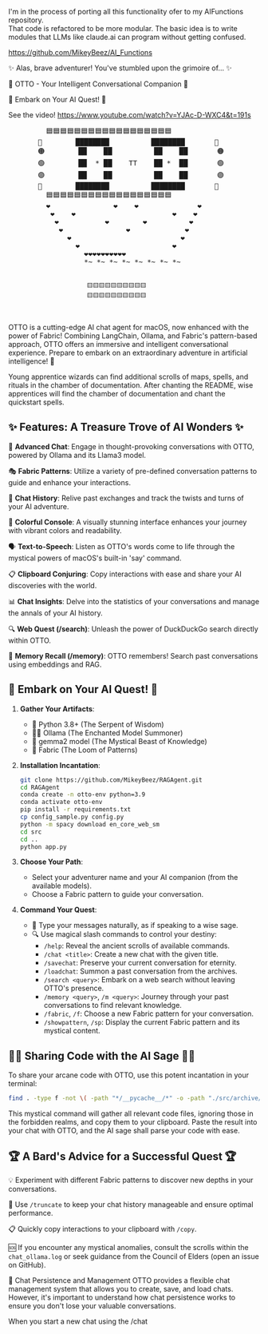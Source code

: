 I'm in the process of porting all this functionality ofer to my AIFunctions repository.  
That code is refactored to be more modular.  The basic idea is to write modules
that LLMs like claude.ai can program without getting confused.

https://github.com/MikeyBeez/AI_Functions

✨ Alas, brave adventurer! You've stumbled upon the grimoire of... ✨

🤖 OTTO - Your Intelligent Conversational Companion 🦜

🚀 Embark on Your AI Quest! 🚀

See the video!  https://www.youtube.com/watch?v=YJAc-D-WXC4&t=191s  

<p align="center">
<pre>
         🟦🟦🟦🟦🟦🟦🟦🟦🟦🟦🟦🟦🟦🟦🟦🟦🟦🟦
       🔵        ████████          ████████       🔵 
       🟠        ██    ██          ██    ██       🟠  
       🟢        ██  * ██    TT    ██ *  ██       🟢  
       🟣        ██    ██          ██    ██       🟣  
       🔴        ████████          ████████       🔴  
         🟦🟦🟦🟦🟦🟦🟦🟦🟦🟦🟦🟦🟦🟦🟦🟦🟦🟦
         ❤️               ❤️    ❤️              ❤️                
          ❤️    ❤️                       ❤️    ❤️  
           ❤️           ❤️        ❤️          ❤️
            ❤️               ❤️             ❤️  
              ❤️                          ❤️    
                ❤️                      ❤️      
                  ❤️❤️❤️❤️❤️❤️❤️❤️❤️❤️      
                  *~ *~ *~ *~ *~ *~ *~ *~


                          🟨🟨🟨🟨🟨🟨🟨🟨🟨🟨
                          🟨🟨🟨🟨🟨🟨🟨🟨🟨🟨
</pre>
</p>

OTTO is a cutting-edge AI chat agent for macOS, now enhanced with the power of Fabric! Combining LangChain, Ollama, and Fabric's pattern-based approach, OTTO offers an immersive and intelligent conversational experience. Prepare to embark on an extraordinary adventure in artificial intelligence! 🚀

Young apprentice wizards can find additional scrolls of maps, spells, and rituals in the chamber of documentation.  After chanting the README, wise apprentices will find the chamber of documentation and chant the quickstart spells.  

## ✨ Features: A Treasure Trove of AI Wonders ✨

🧠 **Advanced Chat**: Engage in thought-provoking conversations with OTTO, powered by Ollama and its Llama3 model.

🎭 **Fabric Patterns**: Utilize a variety of pre-defined conversation patterns to guide and enhance your interactions.

📜 **Chat History**: Relive past exchanges and track the twists and turns of your AI adventure.

🎨 **Colorful Console**: A visually stunning interface enhances your journey with vibrant colors and readability.

🗣️ **Text-to-Speech**: Listen as OTTO's words come to life through the mystical powers of macOS's built-in 'say' command.

📋 **Clipboard Conjuring**: Copy interactions with ease and share your AI discoveries with the world.

📊 **Chat Insights**: Delve into the statistics of your conversations and manage the annals of your AI history.

🔍 **Web Quest (/search)**: Unleash the power of DuckDuckGo search directly within OTTO.

🧠 **Memory Recall (/memory)**: OTTO remembers! Search past conversations using embeddings and RAG.

## 🚀 Embark on Your AI Quest! 🚀

1. **Gather Your Artifacts**:
   - 🐍 Python 3.8+ (The Serpent of Wisdom)
   - 🧙‍♂️ Ollama (The Enchanted Model Summoner)
   - 🦙 gemma2 model (The Mystical Beast of Knowledge)
   - 🧵 Fabric (The Loom of Patterns)

2. **Installation Incantation**:
   ```bash
   git clone https://github.com/MikeyBeez/RAGAgent.git
   cd RAGAgent
   conda create -n otto-env python=3.9
   conda activate otto-env
   pip install -r requirements.txt
   cp config_sample.py config.py
   python -m spacy download en_core_web_sm
   cd src
   cd ..
   python app.py
   ```

3. **Choose Your Path**:
   - Select your adventurer name and your AI companion (from the available models).
   - Choose a Fabric pattern to guide your conversation.

4. **Command Your Quest**:
   - 💬 Type your messages naturally, as if speaking to a wise sage.
   - 🔍 Use magical slash commands to control your destiny:
     - `/help`: Reveal the ancient scrolls of available commands.
     - `/chat <title>`: Create a new chat with the given title.
     - `/savechat`: Preserve your current conversation for eternity.
     - `/loadchat`: Summon a past conversation from the archives.
     - `/search <query>`: Embark on a web search without leaving OTTO's presence.
     - `/memory <query>`, `/m <query>`: Journey through your past conversations to find relevant knowledge.
     - `/fabric`, `/f`: Choose a new Fabric pattern for your conversation.
     - `/showpattern`, `/sp`: Display the current Fabric pattern and its mystical content.

## 🧙‍♂️ Sharing Code with the AI Sage 🧙‍♂️

To share your arcane code with OTTO, use this potent incantation in your terminal:

```bash
find . -type f -not \( -path "*/__pycache__/*" -o -path "./src/archive/*" -o -path "./src/experiments/*" -o -path "./src/tests/*" -o -name "*.db" -o -name "*.pyc" -o -name "*.json" -o -name "config*" -o -path "*/chats/*" -o -path "./memories/*" -o -name "*.log" -o -name "*pytest*" -o -path "*/.git/*" \) -exec sh -c 'if file -b --mime-type "$1" | grep -qE "^text/"; then echo "--- $1 ---"; cat "$1"; fi' _ {} \; | pbcopy
```

This mystical command will gather all relevant code files, ignoring those in the forbidden realms, and copy them to your clipboard. Paste the result into your chat with OTTO, and the AI sage shall parse your code with ease.

## 🏆 A Bard's Advice for a Successful Quest 🏆

💡 Experiment with different Fabric patterns to discover new depths in your conversations.

🔄 Use `/truncate` to keep your chat history manageable and ensure optimal performance.

📋 Quickly copy interactions to your clipboard with `/copy`.

🆘 If you encounter any mystical anomalies, consult the scrolls within the `chat_ollama.log` or seek guidance from the Council of Elders (open an issue on GitHub).

📜 Chat Persistence and Management
OTTO provides a flexible chat management system that allows you to create, save, and load chats. However, it's important to understand how chat persistence works to ensure you don't lose your valuable conversations.

When you start a new chat using the /chat <title> command, the chat is created in memory but not automatically saved.

To persist a chat and ensure it's available for future sessions, you must explicitly save it using the /savechat command.

If you exit the app without saving the current chat, the chat will be lost and cannot be recovered.

To continue a previous conversation, use the /loadchat command to select and load a saved chat.

The /listchats command displays a list of all saved chats, allowing you to choose which one to load.

Remember to save your chats frequently to avoid losing your progress!

🌟 May Your Conversations Be Ever Insightful! 🌟
